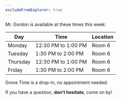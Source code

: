 ```yaml
---
excludeFromExplorer: true
---
```


Mr. Gordon is available at these times this week:

Day|Time|Location
-|-|-
Monday|12:30 PM to 1:00 PM|Room 6
Tuesday|1:30 PM to 2:00 PM|Room 6
Thursday|12:30 PM to 1:00 PM|Room 6
Friday|1:30 PM to 2:00 PM|Room 6

Grove Time is a drop-in, no appointment needed.

If you have a question, **don't hesitate**, come on by!


